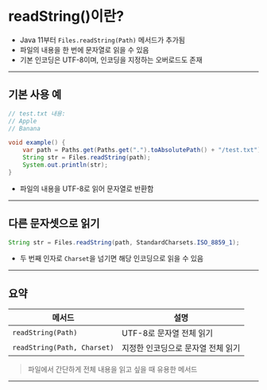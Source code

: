 # readString()이란?

- Java 11부터 `Files.readString(Path)` 메서드가 추가됨
- 파일의 내용을 한 번에 문자열로 읽을 수 있음
- 기본 인코딩은 UTF-8이며, 인코딩을 지정하는 오버로드도 존재

---

## 기본 사용 예

```java
// test.txt 내용:
// Apple
// Banana

void example() {
    var path = Paths.get(Paths.get(".").toAbsolutePath() + "/test.txt");
    String str = Files.readString(path);
    System.out.println(str);
}
```

- 파일의 내용을 UTF-8로 읽어 문자열로 반환함

---

## 다른 문자셋으로 읽기

```java
String str = Files.readString(path, StandardCharsets.ISO_8859_1);
```

- 두 번째 인자로 `Charset`을 넘기면 해당 인코딩으로 읽을 수 있음

---

## 요약

| 메서드                         | 설명                  |
|-----------------------------|---------------------|
| `readString(Path)`          | UTF-8로 문자열 전체 읽기    |
| `readString(Path, Charset)` | 지정한 인코딩으로 문자열 전체 읽기 |

> 파일에서 간단하게 전체 내용을 읽고 싶을 때 유용한 메서드

---
